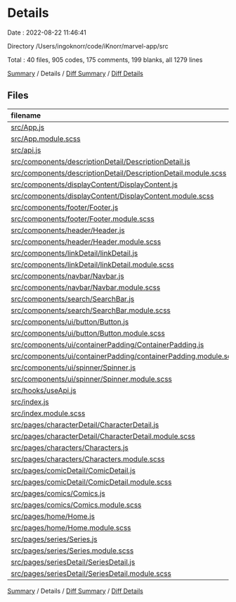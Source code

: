 # Details

Date : 2022-08-22 11:46:41

Directory /Users/ingoknorr/code/iKnorr/marvel-app/src

Total : 40 files,  905 codes, 175 comments, 199 blanks, all 1279 lines

[Summary](results.md) / Details / [Diff Summary](diff.md) / [Diff Details](diff-details.md)

## Files
| filename | language | code | comment | blank | total |
| :--- | :--- | ---: | ---: | ---: | ---: |
| [src/App.js](/src/App.js) | JavaScript | 15 | 0 | 5 | 20 |
| [src/App.module.scss](/src/App.module.scss) | SCSS | 6 | 8 | 1 | 15 |
| [src/api.js](/src/api.js) | JavaScript | 8 | 0 | 3 | 11 |
| [src/components/descriptionDetail/DescriptionDetail.js](/src/components/descriptionDetail/DescriptionDetail.js) | JavaScript | 15 | 0 | 4 | 19 |
| [src/components/descriptionDetail/DescriptionDetail.module.scss](/src/components/descriptionDetail/DescriptionDetail.module.scss) | SCSS | 9 | 0 | 2 | 11 |
| [src/components/displayContent/DisplayContent.js](/src/components/displayContent/DisplayContent.js) | JavaScript | 74 | 1 | 11 | 86 |
| [src/components/displayContent/DisplayContent.module.scss](/src/components/displayContent/DisplayContent.module.scss) | SCSS | 67 | 4 | 9 | 80 |
| [src/components/footer/Footer.js](/src/components/footer/Footer.js) | JavaScript | 17 | 0 | 5 | 22 |
| [src/components/footer/Footer.module.scss](/src/components/footer/Footer.module.scss) | SCSS | 16 | 3 | 4 | 23 |
| [src/components/header/Header.js](/src/components/header/Header.js) | JavaScript | 11 | 0 | 4 | 15 |
| [src/components/header/Header.module.scss](/src/components/header/Header.module.scss) | SCSS | 8 | 0 | 2 | 10 |
| [src/components/linkDetail/linkDetail.js](/src/components/linkDetail/linkDetail.js) | JavaScript | 19 | 0 | 3 | 22 |
| [src/components/linkDetail/linkDetail.module.scss](/src/components/linkDetail/linkDetail.module.scss) | SCSS | 12 | 4 | 1 | 17 |
| [src/components/navbar/Navbar.js](/src/components/navbar/Navbar.js) | JavaScript | 32 | 0 | 6 | 38 |
| [src/components/navbar/Navbar.module.scss](/src/components/navbar/Navbar.module.scss) | SCSS | 24 | 5 | 4 | 33 |
| [src/components/search/SearchBar.js](/src/components/search/SearchBar.js) | JavaScript | 29 | 0 | 9 | 38 |
| [src/components/search/SearchBar.module.scss](/src/components/search/SearchBar.module.scss) | SCSS | 31 | 0 | 4 | 35 |
| [src/components/ui/button/Button.js](/src/components/ui/button/Button.js) | JavaScript | 6 | 0 | 4 | 10 |
| [src/components/ui/button/Button.module.scss](/src/components/ui/button/Button.module.scss) | SCSS | 10 | 1 | 1 | 12 |
| [src/components/ui/containerPadding/ContainerPadding.js](/src/components/ui/containerPadding/ContainerPadding.js) | JavaScript | 4 | 0 | 2 | 6 |
| [src/components/ui/containerPadding/containerPadding.module.scss](/src/components/ui/containerPadding/containerPadding.module.scss) | SCSS | 0 | 0 | 1 | 1 |
| [src/components/ui/spinner/Spinner.js](/src/components/ui/spinner/Spinner.js) | JavaScript | 9 | 0 | 3 | 12 |
| [src/components/ui/spinner/Spinner.module.scss](/src/components/ui/spinner/Spinner.module.scss) | SCSS | 22 | 0 | 3 | 25 |
| [src/hooks/useApi.js](/src/hooks/useApi.js) | JavaScript | 28 | 1 | 8 | 37 |
| [src/index.js](/src/index.js) | JavaScript | 39 | 0 | 4 | 43 |
| [src/index.module.scss](/src/index.module.scss) | SCSS | 13 | 5 | 3 | 21 |
| [src/pages/characterDetail/CharacterDetail.js](/src/pages/characterDetail/CharacterDetail.js) | JavaScript | 32 | 3 | 7 | 42 |
| [src/pages/characterDetail/CharacterDetail.module.scss](/src/pages/characterDetail/CharacterDetail.module.scss) | SCSS | 27 | 0 | 6 | 33 |
| [src/pages/characters/Characters.js](/src/pages/characters/Characters.js) | JavaScript | 21 | 0 | 5 | 26 |
| [src/pages/characters/Characters.module.scss](/src/pages/characters/Characters.module.scss) | SCSS | 0 | 63 | 9 | 72 |
| [src/pages/comicDetail/ComicDetail.js](/src/pages/comicDetail/ComicDetail.js) | JavaScript | 81 | 4 | 13 | 98 |
| [src/pages/comicDetail/ComicDetail.module.scss](/src/pages/comicDetail/ComicDetail.module.scss) | SCSS | 37 | 0 | 8 | 45 |
| [src/pages/comics/Comics.js](/src/pages/comics/Comics.js) | JavaScript | 21 | 0 | 5 | 26 |
| [src/pages/comics/Comics.module.scss](/src/pages/comics/Comics.module.scss) | SCSS | 0 | 63 | 9 | 72 |
| [src/pages/home/Home.js](/src/pages/home/Home.js) | JavaScript | 22 | 0 | 5 | 27 |
| [src/pages/home/Home.module.scss](/src/pages/home/Home.module.scss) | SCSS | 28 | 0 | 5 | 33 |
| [src/pages/series/Series.js](/src/pages/series/Series.js) | JavaScript | 21 | 0 | 5 | 26 |
| [src/pages/series/Series.module.scss](/src/pages/series/Series.module.scss) | SCSS | 0 | 0 | 1 | 1 |
| [src/pages/seriesDetail/SeriesDetail.js](/src/pages/seriesDetail/SeriesDetail.js) | JavaScript | 48 | 9 | 8 | 65 |
| [src/pages/seriesDetail/SeriesDetail.module.scss](/src/pages/seriesDetail/SeriesDetail.module.scss) | SCSS | 43 | 1 | 7 | 51 |

[Summary](results.md) / Details / [Diff Summary](diff.md) / [Diff Details](diff-details.md)